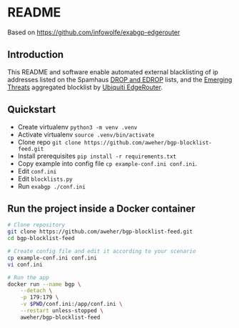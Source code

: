 # README

Based on https://github.com/infowolfe/exabgp-edgerouter

## Introduction

This README and software enable automated external blacklisting of ip addresses listed on the Spamhaus [DROP and EDROP](https://www.spamhaus.org/drop/) lists, and the [Emerging Threats](http://www.emergingthreats.net) aggregated blocklist by [Ubiquiti EdgeRouter](https://www.ubnt.com/products/#broadband/routing).

## Quickstart

* Create virtualenv `python3 -m venv .venv`
* Activate virtualenv `source .venv/bin/activate`
* Clone repo `git clone https://github.com/aweher/bgp-blocklist-feed.git`
* Install prerequisites `pip install -r requirements.txt`
* Copy example into config file `cp example-conf.ini conf.ini`.
* Edit `conf.ini`
* Edit `blocklists.py`
* Run `exabgp ./conf.ini`

## Run the project inside a Docker container

```bash
# Clone repository
git clone https://github.com/aweher/bgp-blocklist-feed.git
cd bgp-blocklist-feed

# Create config file and edit it according to your scenario
cp example-conf.ini conf.ini
vi conf.ini

# Run the app
docker run --name bgp \
    --detach \
    -p 179:179 \
    -v $PWD/conf.ini:/app/conf.ini \
    --restart unless-stopped \
    aweher/bgp-blocklist-feed
```
